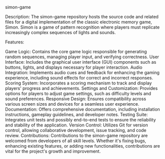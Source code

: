  simon-game

Description:
The simon-game repository hosts the source code and related files for a digital implementation of the classic electronic memory game, Simon. Simon is a game of pattern recognition where players must replicate increasingly complex sequences of lights and sounds.

Features:

Game Logic: Contains the core game logic responsible for generating random sequences, managing player input, and verifying correctness.
User Interface: Includes the graphical user interface (GUI) components such as buttons, lights, and displays necessary for player interaction.
Audio Integration: Implements audio cues and feedback for enhancing the gaming experience, including sound effects for correct and incorrect responses.
Scoring System: Incorporates a scoring mechanism to track and display players' progress and achievements.
Settings and Customization: Provides options for players to adjust game settings, such as difficulty levels and sound preferences.
Responsive Design: Ensures compatibility across various screen sizes and devices for a seamless user experience.
Documentation: Offers comprehensive documentation, including installation instructions, gameplay guidelines, and developer notes.
Testing Suite: Integrates unit tests and possibly end-to-end tests to ensure the reliability and stability of the application.
Version Control: Utilizes Git for version control, allowing collaborative development, issue tracking, and code review.
Contributions:
Contributions to the simon-game repository are welcomed from developers of all skill levels. Whether it's fixing bugs, enhancing existing features, or adding new functionalities, contributions are vital for the project's growth and improvement.



